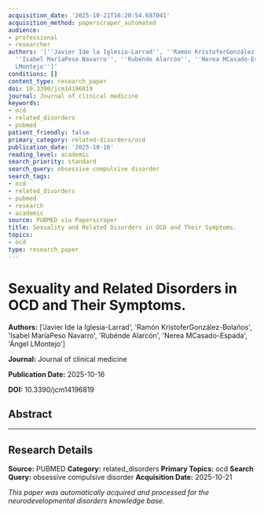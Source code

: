 ```yaml
---
acquisition_date: '2025-10-21T16:20:54.687041'
acquisition_method: paperscraper_automated
audience:
- professional
- researcher
authors: '[''Javier Ide la Iglesia-Larrad'', ''Ramón KristoferGonzález-Bolaños'',
  ''Isabel MaríaPeso Navarro'', ''Rubénde Alarcón'', ''Nerea MCasado-Espada'', ''Ángel
  LMontejo'']'
conditions: []
content_type: research_paper
doi: 10.3390/jcm14196819
journal: Journal of clinical medicine
keywords:
- ocd
- related_disorders
- pubmed
patient_friendly: false
primary_category: related-disorders/ocd
publication_date: '2025-10-16'
reading_level: academic
search_priority: standard
search_query: obsessive compulsive disorder
search_tags:
- ocd
- related_disorders
- pubmed
- research
- academic
source: PUBMED via Paperscraper
title: Sexuality and Related Disorders in OCD and Their Symptoms.
topics:
- ocd
type: research_paper
---
```


# Sexuality and Related Disorders in OCD and Their Symptoms.

**Authors:** ['Javier Ide la Iglesia-Larrad', 'Ramón KristoferGonzález-Bolaños', 'Isabel MaríaPeso Navarro', 'Rubénde Alarcón', 'Nerea MCasado-Espada', 'Ángel LMontejo']

**Journal:** Journal of clinical medicine

**Publication Date:** 2025-10-16

**DOI:** 10.3390/jcm14196819

## Abstract



---

## Research Details

**Source:** PUBMED
**Category:** related_disorders
**Primary Topics:** ocd
**Search Query:** obsessive compulsive disorder
**Acquisition Date:** 2025-10-21

*This paper was automatically acquired and processed for the neurodevelopmental disorders knowledge base.*
